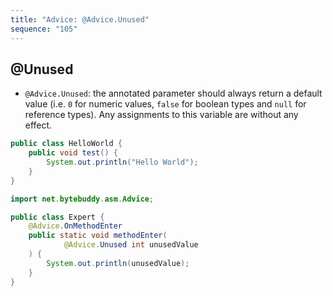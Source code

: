 ```yaml
---
title: "Advice: @Advice.Unused"
sequence: "105"
---
```


## @Unused

- `@Advice.Unused`: the annotated parameter should always return a default value
  (i.e. `0` for numeric values, `false` for boolean types and `null` for reference types).
  Any assignments to this variable are without any effect.

```java
public class HelloWorld {
    public void test() {
        System.out.println("Hello World");
    }
}
```

```java
import net.bytebuddy.asm.Advice;

public class Expert {
    @Advice.OnMethodEnter
    public static void methodEnter(
            @Advice.Unused int unusedValue
    ) {
        System.out.println(unusedValue);
    }
}
```
